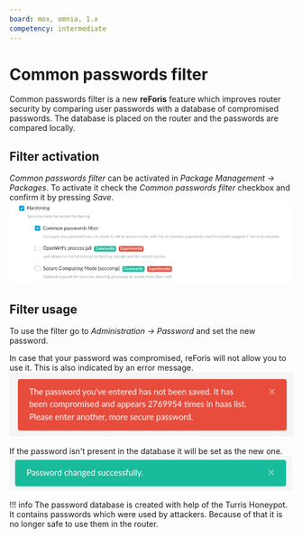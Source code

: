 ```yaml
---
board: mox, omnia, 1.x
competency: intermediate
---
```

# Common passwords filter

Common passwords filter is a new **reForis** feature which improves router security by
comparing user passwords with a database of compromised passwords.
The database is placed on the router and the passwords are compared locally.

## Filter activation
_Common passwords filter_ can be activated in _Package Management -> Packages_.
To activate it check the _Common passwords filter_ checkbox and confirm it by pressing _Save_.
![Packages – Hardening](common-pass-hard.png)


## Filter usage
To use the filter go to _Administration -> Password_ and
set the new password.

In case that your password was compromised, reForis will not allow you to use it.
This is also indicated by an error message.
![Compromised password](common-pass-comp.png)

If the password isn't present in the database it will be set as the new one.
![Good password](common-pass-ok.png)

!!! info
    The password database is created with help of the Turris Honeypot. It contains
    passwords which were used by attackers. Because of that it is no longer
    safe to use them in the router.
